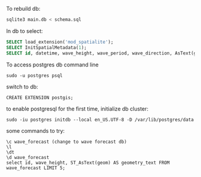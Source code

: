 To rebuild db: 
```bash
sqlite3 main.db < schema.sql
```

In db to select: 
```sql
SELECT load_extension('mod_spatialite');
SELECT InitSpatialMetadata(1);
SELECT id, datetime, wave_height, wave_period, wave_direction, AsText(geom) AS geom_text FROM wave_forecast;
```


To access postgres db command line
```
sudo -u postgres psql
```

switch to db: 
```
CREATE EXTENSION postgis;
```

to enable postgresql for the first time, initialize db cluster: 
```
sudo -iu postgres initdb --local en_US.UTF-8 -D /var/lib/postgres/data
```

some commands to try: 
```
\c wave_forecast (change to wave forecast db)
\l
\dt
\d wave_forecast
select id, wave_height, ST_AsText(geom) AS geometry_text FROM wave_forecast LIMIT 5;
```
    
